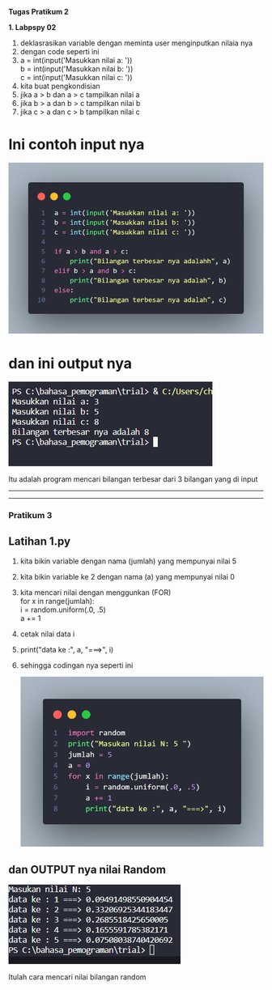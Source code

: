  **Tugas Pratikum 2**
 
**1. Labpspy 02**

1. deklasrasikan variable dengan meminta user menginputkan nilaia nya
2. dengan code seperti ini
3. a = int(input('Masukkan nilai a: '))<br>
b = int(input('Masukkan nilai b: '))<br>
c = int(input('Masukkan nilai c: '))
4. kita buat pengkondisian
5. jika a > b dan a > c tampilkan nilai a
6. jika b > a dan b > c tampilkan nilai b
7. jika c > a dan c > b tampilkan nilai c
 
# Ini contoh input nya

 ![](ff.png)
 
# dan ini output nya 

![](gg.png)

Itu adalah program mencari bilangan terbesar dari 3 bilangan yang di input

___________________________________________________________________________
_____________________________________________________________________________

### **Pratikum 3**

## **Latihan 1.py**

1. kita bikin variable dengan nama (jumlah) yang mempunyai nilai 5
2. kita bikin variable ke 2 dengan nama (a) yang mempunyai nilai 0
3. kita mencari nilai dengan menggunkan (FOR) <br>
for x in range(jumlah):<br>
    i = random.uniform(.0, .5)<br>
    a += 1 <br>
4. cetak nilai data i
5. print("data ke :", a, "===>", i)
6. sehingga codingan nya seperti ini

    ![](1.png)

## dan OUTPUT nya nilai Random

![](2.png)

Itulah cara mencari nilai bilangan random
   


